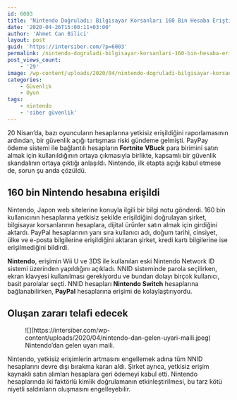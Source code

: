 ```yaml
---
id: 6003
title: 'Nintendo Doğruladı: Bilgisayar Korsanları 160 Bin Hesaba Erişti'
date: '2020-04-26T15:00:11+03:00'
author: 'Ahmet Can Bilici'
layout: post
guid: 'https://intersiber.com/?p=6003'
permalink: /nintendo-dogruladi-bilgisayar-korsanlari-160-bin-hesaba-eristi/
post_views_count:
    - '29'
image: /wp-content/uploads/2020/04/nintendo-dogruladi-bilgisayar-korsanlari-160-bin-hesaba-eristi.jpeg
categories:
    - Güvenlik
    - Oyun
tags:
    - nintendo
    - 'siber güvenlik'
---
```


20 Nisan’da, bazı oyuncuların hesaplarına yetkisiz erişildiğini raporlamasının ardından, bir güvenlik açığı tartışması riski gündeme gelmişti. PayPay ödeme sistemi ile bağlantılı hesapların **Fortnite** **VBuck** para birimini satın almak için kullanıldığının ortaya çıkmasıyla birlikte, kapsamlı bir güvenlik skandalının ortaya çıktığı anlaşıldı. Nintendo, ilk etapta açığı kabul etmese de, sorun şu anda çözüldü.

## 160 bin Nintendo hesabına erişildi

Nintendo, Japon web sitelerine konuyla ilgili bir bilgi notu gönderdi. 160 bin kullanıcının hesaplarına yetkisiz şekilde erişildiğini doğrulayan şirket, bilgisayar korsanlarının hesaplara, dijital ürünler satın almak için girdiğini aktardı. PayPal hesaplarının yanı sıra kullanıcı adı, doğum tarihi, cinsiyet, ülke ve e-posta bilgilerine erişildiğini aktaran şirket, kredi kartı bilgilerine ise erişilmediğini bildirdi.

**Nintendo**, erişimin Wii U ve 3DS ile kullanılan eski Nintendo Network ID sistemi üzerinden yapıldığını açıkladı. NNID sisteminde parola seçilirken, ekran klavyesi kullanılması gerekiyordu ve bundan dolayı birçok kullanıcı, basit parolalar seçti. NNID hesapları **Nintendo Switch** hesaplarına bağlanabilirken, **PayPal** hesaplarına erişimi de kolaylaştırıyordu.

## Oluşan zararı telafi edecek

<figure class="wp-block-image size-large">![](https://intersiber.com/wp-content/uploads/2020/04/nintendo-dan-gelen-uyari-maili.jpeg)<figcaption>Nintendo’dan gelen uyarı maili.</figcaption></figure>Nintendo, yetkisiz erişimlerin artmasını engellemek adına tüm NNID hesaplarını devre dışı bırakma kararı aldı. Şirket ayrıca, yetkisiz erişim kaynaklı satın alımları hesaplara geri ödemeyi kabul etti. Nintendo hesaplarında iki faktörlü kimlik doğrulamanın etkinleştirilmesi, bu tarz kötü niyetli saldırıların oluşmasını engelleyebilir.